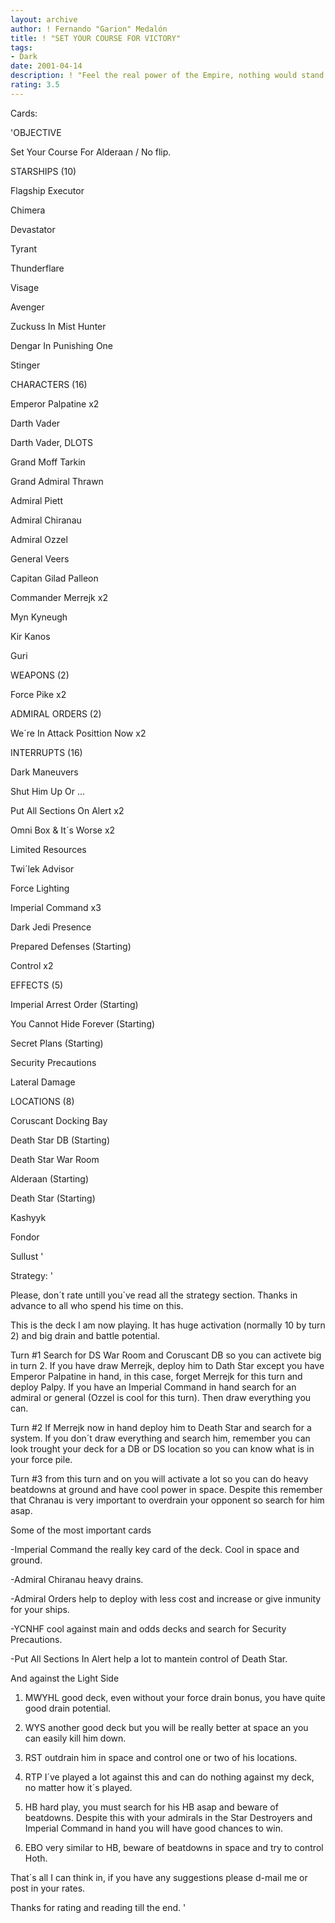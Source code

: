 ```yaml
---
layout: archive
author: ! Fernando "Garion" Medalón
title: ! "SET YOUR COURSE FOR VICTORY"
tags:
- Dark
date: 2001-04-14
description: ! "Feel the real power of the Empire, nothing would stand in front and survive."
rating: 3.5
---
```

Cards: 

'OBJECTIVE

Set Your Course For Alderaan / No flip.


STARSHIPS (10)

Flagship Executor

Chimera

Devastator

Tyrant

Thunderflare

Visage

Avenger

Zuckuss In Mist Hunter

Dengar In Punishing One

Stinger


CHARACTERS (16)

Emperor Palpatine x2

Darth Vader

Darth Vader, DLOTS

Grand Moff Tarkin

Grand Admiral Thrawn

Admiral Piett

Admiral Chiranau

Admiral Ozzel

General Veers

Capitan Gilad Palleon

Commander Merrejk x2

Myn Kyneugh

Kir Kanos

Guri


WEAPONS (2)

Force Pike x2


ADMIRAL ORDERS (2)

We´re In Attack Posittion Now x2


INTERRUPTS (16)

Dark Maneuvers

Shut Him Up Or ...

Put All Sections On Alert x2

Omni Box & It´s Worse x2

Limited Resources

Twi´lek Advisor

Force Lighting

Imperial Command x3

Dark Jedi Presence

Prepared Defenses (Starting)

Control x2


EFFECTS (5)

Imperial Arrest Order (Starting)

You Cannot Hide Forever (Starting)

Secret Plans (Starting)

Security Precautions

Lateral Damage


LOCATIONS (8)

Coruscant Docking Bay

Death Star DB (Starting)

Death Star War Room

Alderaan (Starting)

Death Star (Starting)

Kashyyk

Fondor

Sullust '

Strategy: '

Please, don´t rate untill you´ve read all the strategy section. Thanks in advance to all who spend his time on this.


This is the deck I am now playing. It has huge activation (normally 10 by turn 2) and big drain and battle potential.

Turn #1 Search for DS War Room and Coruscant DB so you can activete big in turn 2. If you have draw Merrejk, deploy him to Dath Star except you have Emperor Palpatine in hand, in this case, forget Merrejk for this turn and deploy Palpy. If you have an Imperial Command in hand search for an admiral or general (Ozzel is cool for this turn). Then draw everything you can.

Turn #2 If Merrejk now in hand deploy him to Death Star and search for a system. If you don´t draw everything and search him, remember you can look trought your deck for a DB or DS location so you can know what is in your force pile.

Turn #3 from this turn and on you will activate a lot so you can do heavy beatdowns at ground and have cool power in space. Despite this remember that Chranau is very important to overdrain your opponent so search for him asap.


Some of the most important cards

-Imperial Command the really key card of the deck. Cool in space and ground.

-Admiral Chiranau heavy drains.

-Admiral Orders help to deploy with less cost and increase or give inmunity for your ships.

-YCNHF cool against main and odds decks and search for Security Precautions.

-Put All Sections In Alert help a lot to mantein control of Death Star.


And against the Light Side

1) MWYHL good deck, even without your force drain bonus, you have quite good drain potential.

2) WYS another good deck but you will be really better at space an you can easily kill him down.

3) RST outdrain him in space and control one or two of his locations.

4) RTP I´ve played a lot against this and can do nothing against my deck, no matter how it´s played.

5) HB hard play, you must search for his HB asap and beware of beatdowns. Despite this with your admirals in the Star Destroyers and Imperial Command in hand you will have good chances to win.

6) EBO very similar to HB, beware of beatdowns in space and try to control Hoth.


That´s all I can think in, if you have any suggestions please d-mail me or post in your rates.

Thanks for rating and reading till the end. '